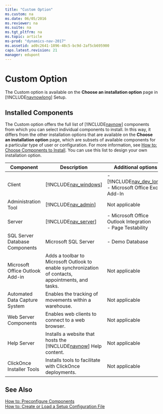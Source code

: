 ```yaml
---
title: "Custom Option"
ms.custom: na
ms.date: 06/05/2016
ms.reviewer: na
ms.suite: na
ms.tgt_pltfrm: na
ms.topic: article
ms-prod: "dynamics-nav-2017"
ms.assetid: ad0c2641-1896-48c5-bc9d-2af5cb695900
caps.latest.revision: 21
manager: edupont
---
```

# Custom Option
The Custom option is available on the **Choose an installation option** page in [!INCLUDE[navnowlong](includes/navnowlong_md.md)] Setup.  
  
## Installed Components  
 The Custom option offers the full list of [!INCLUDE[navnow](includes/navnow_md.md)] components from which you can select individual components to install. In this way, it differs from the other installation options that are available on the **Choose an installation option** page, which are subsets of available components for a particular type of user or configuration. For more information, see [How to: Choose Components to Install](How-to--Choose%20Components%20to%20Install.md). You can use this list to design your own installation option.  
  
|Component|Description|Additional options|  
|---------------|-----------------|------------------------|  
|Client|[!INCLUDE[nav_windows](includes/nav_windows_md.md)]|-   [!INCLUDE[nav_dev_long](includes/nav_dev_long_md.md)]<br />-   Microsoft Office Excel Add-In|  
|Administration Tool|[!INCLUDE[nav_admin](includes/nav_admin_md.md)]|Not applicable|  
|Server|[!INCLUDE[nav_server](includes/nav_server_md.md)]|-   Microsoft Office Outlook Integration<br />-   Page Testability|  
|SQL Server Database Components|Microsoft SQL Server|-   Demo Database|  
|Microsoft Office Outlook Add-in|Adds a toolbar to Microsoft Outlook to enable synchronization of contacts, appointments, and tasks.|Not applicable|  
|Automated Data Capture System|Enables the tracking of movements within a warehouse.|Not applicable|  
|Web Server Components|Enables web clients to connect to a web browser.|Not applicable|  
|Help Server|Installs a website that hosts the [!INCLUDE[navnow](includes/navnow_md.md)] Help content.|Not applicable|  
|ClickOnce Installer Tools|Installs tools to facilitate with ClickOnce deployments.|Not applicable|  
  
## See Also  
 [How to: Preconfigure Components](How-to--Preconfigure%20Components.md)   
 [How to: Create or Load a Setup Configuration File](How-to--Create%20or%20Load%20a%20Setup%20Configuration%20File.md)